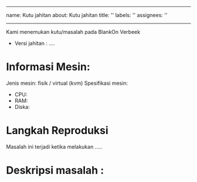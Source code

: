  ---
name: Kutu jahitan
about: Kutu jahitan
title: ''
labels: ''
assignees: ''

---
 
 Kami menemukan kutu/masalah pada BlankOn Verbeek  
  
- Versi jahitan : ....  
  
# Informasi Mesin:  
  
Jenis mesin: fisik / virtual (kvm)
Spesifikasi mesin:
- CPU:
- RAM:
- Diska:
  
# Langkah Reproduksi  
  
Masalah ini terjadi ketika melakukan .....
  
# Deskripsi masalah :  
